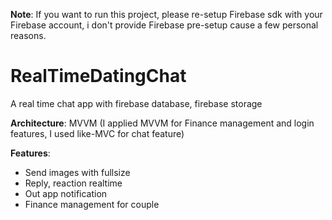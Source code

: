 **Note**: If you want to run this project, please re-setup Firebase sdk with your Firebase account, i don't provide Firebase pre-setup cause a few personal reasons.

# RealTimeDatingChat
A real time chat app with firebase database, firebase storage<br>

**Architecture**: MVVM (I applied MVVM for Finance management and login features, I used like-MVC for chat feature)<br>

**Features**:
   * Send images with fullsize
   * Reply, reaction realtime
   * Out app notification
   * Finance management for couple

